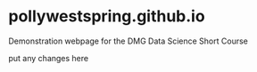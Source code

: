 # pollywestspring.github.io
Demonstration webpage for the DMG Data Science Short Course

put any changes here
